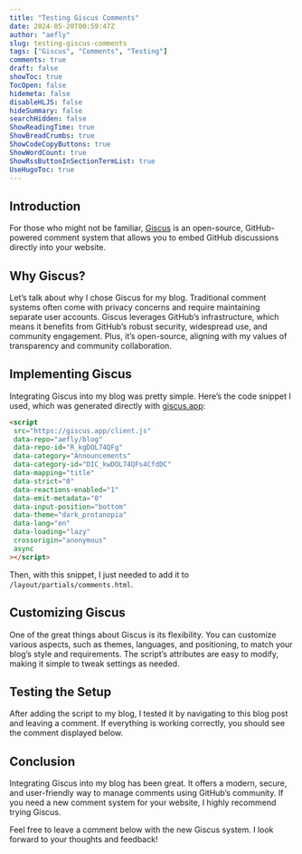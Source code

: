 ```yaml
---
title: "Testing Giscus Comments"
date: 2024-05-20T00:59:47Z
author: "aefly"
slug: testing-giscus-comments
tags: ["Giscus", "Comments", "Testing"]
comments: true
draft: false
showToc: true
TocOpen: false
hidemeta: false
disableHLJS: false
hideSummary: false
searchHidden: false
ShowReadingTime: true
ShowBreadCrumbs: true
ShowCodeCopyButtons: true
ShowWordCount: true
ShowRssButtonInSectionTermList: true
UseHugoToc: true
---
```


## Introduction

For those who might not be familiar, [Giscus](https://giscus.app/) is an open-source, GitHub-powered comment system that allows you to embed GitHub discussions directly into your website.

## Why Giscus?

Let’s talk about why I chose Giscus for my blog. Traditional comment systems often come with privacy concerns and require maintaining separate user accounts. Giscus leverages GitHub’s infrastructure, which means it benefits from GitHub’s robust security, widespread use, and community engagement. Plus, it’s open-source, aligning with my values of transparency and community collaboration.

## Implementing Giscus

Integrating Giscus into my blog was pretty simple. Here’s the code snippet I used, which was generated directly with [giscus.app](https://giscus.app/):

```html
<script
 src="https://giscus.app/client.js"
 data-repo="aefly/blog"
 data-repo-id="R_kgDOL74QFg"
 data-category="Announcements"
 data-category-id="DIC_kwDOL74QFs4CfdDC"
 data-mapping="title"
 data-strict="0"
 data-reactions-enabled="1"
 data-emit-metadata="0"
 data-input-position="bottom"
 data-theme="dark_protanopia"
 data-lang="en"
 data-loading="lazy"
 crossorigin="anonymous"
 async
></script>
```

Then, with this snippet, I just needed to add it to `/layout/partials/comments.html`.

## Customizing Giscus

One of the great things about Giscus is its flexibility. You can customize various aspects, such as themes, languages, and positioning, to match your blog’s style and requirements. The script’s attributes are easy to modify, making it simple to tweak settings as needed.

## Testing the Setup

After adding the script to my blog, I tested it by navigating to this blog post and leaving a comment. If everything is working correctly, you should see the comment displayed below.

## Conclusion

Integrating Giscus into my blog has been great. It offers a modern, secure, and user-friendly way to manage comments using GitHub’s community. If you need a new comment system for your website, I highly recommend trying Giscus.

Feel free to leave a comment below with the new Giscus system. I look forward to your thoughts and feedback!
